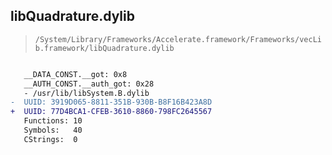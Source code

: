 ## libQuadrature.dylib

> `/System/Library/Frameworks/Accelerate.framework/Frameworks/vecLib.framework/libQuadrature.dylib`

```diff

   __DATA_CONST.__got: 0x8
   __AUTH_CONST.__auth_got: 0x28
   - /usr/lib/libSystem.B.dylib
-  UUID: 3919D065-8811-351B-930B-B8F16B423A8D
+  UUID: 77D4BCA1-CFEB-3610-8860-798FC2645567
   Functions: 10
   Symbols:   40
   CStrings:  0

```
